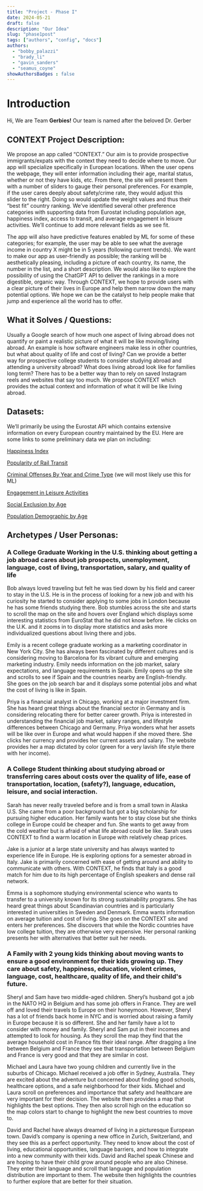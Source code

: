 ```yaml
---
title: "Project - Phase I"
date: 2024-05-21
draft: false
description: "Our Idea"
slug: "phase1post"
tags: ["authors", "config", "docs"]
authors:
  - "bobby_palazzi"
  - "brady_li"
  - "gavin_sanders"
  - "seamus_coyne"
showAuthorsBadges : false
---
```


# Introduction

Hi, We are Team **Gerbies!** Our team is named after the beloved Dr. Gerber

## CONTEXT Project Description:

We propose an app called “CONTEXT.” Our aim is to provide prospective immigrants/expats with the context they need to decide where to move. Our app will specialize specifically in European locations. When the user opens the webpage, they will enter information including their age, marital status, whether or not they have kids, etc. From there, the site will present them with a number of sliders to gauge their personal preferences. For example, if the user cares deeply about safety/crime rate, they would adjust this slider to the right. Doing so would update the weight values and thus their “best fit” country ranking. We’ve identified several other preference categories with supporting data from Eurostat including population age, happiness index, access to transit, and average engagement in leisure activities. We’ll continue to add more relevant fields as we see fit. 

The app will also have predictive features enabled by ML for some of these categories; for example, the user may be able to see what the average income in country X might be in 5 years (following current trends). We want to make our app as user-friendly as possible; the ranking will be aesthetically pleasing, including a picture of each country, its name, the number in the list, and a short description. We would also like to explore the possibility of using the ChatGPT API to deliver the rankings in a more digestible, organic way. Through CONTEXT, we hope to provide users with a clear picture of their lives in Europe and help them narrow down the many potential options. We hope we can be the catalyst to help people make that jump and experience all the world has to offer. 


## What it Solves / Questions:
Usually a Google search of how much one aspect of living abroad does not quantify or paint a realistic picture of what it will be like moving/living abroad. An example is how software engineers make less in other countries, but what about quality of life and cost of living? Can we provide a better way for prospective college students to consider studying abroad and attending a university abroad? What does living abroad look like for families long term? There has to be a better way than to rely on saved Instagram reels and websites that say too much. We propose CONTEXT which provides the actual context and information of what it will be like living abroad. 

## Datasets:
We’ll primarily be using the Eurostat API which contains extensive information on every European country maintained by the EU. Here are some links to some preliminary data we plan on including:


[Happiness Index](https://ec.europa.eu/eurostat/databrowser/view/ilc_pw08$dv_426/default/table?lang=en&category=qol.qol_lif.qol_life_aff)

[Popularity of Rail Transit](https://ec.europa.eu/eurostat/databrowser/view/ttr00015/default/table?lang=en&category=t_rail)

[Criminal Offenses By Year and Crime Type](https://ec.europa.eu/eurostat/databrowser/view/crim_off_cat$dv_348/default/table?lang=en&category=qol.qol_saf.qol_safe_sec) (we will most likely use this for ML)

[Engagement in Leisure Activities](https://ec.europa.eu/eurostat/databrowser/view/ilc_scp01/default/table?lang=en&category=qol.qol_lei.qol_lei_le.qol_lei_qnt)

[Social Exclusion by Age](https://ec.europa.eu/eurostat/databrowser/view/ilc_peps01n__custom_11481642/default/table?lang=en)

[Population Demographic by Age](https://ec.europa.eu/eurostat/databrowser/view/demo_pjangroup/default/table?lang=en&category=eq.eq_demo.eq_pop1)

 
 
## Archetypes / User Personas:
### A College Graduate Working in the U.S. thinking about getting a job abroad cares about job prospects, unemployment, language, cost of living, transportation, salary, and quality of life
	
Bob always loved traveling but felt he was tied down by his field and career to stay in the U.S. He is in the process of looking for a new job and with his curiosity he started to consider applying to some jobs in London because he has some friends studying there. Bob stumbles across the site and starts to scroll the map on the site and hovers over England which displays some interesting statistics from EuroStat that he did not know before. He clicks on the U.K. and it zooms in to display more statistics and asks more individualized questions about living there and jobs. 

Emily is a recent college graduate working as a marketing coordinator in New York City. She has always been fascinated by different cultures and is considering moving to Barcelona for its vibrant culture and emerging marketing industry. Emily needs information on the job market, salary expectations, and language requirements in Spain. Emily opens up the site and scrolls to see if Spain and the countries nearby are English-friendly. She goes on the job search bar and it displays some potential jobs and what the cost of living is like in Spain.

Priya is a financial analyst in Chicago, working at a major investment firm. She has heard great things about the financial sector in Germany and is considering relocating there for better career growth. Priya is interested in understanding the financial job market, salary ranges, and lifestyle differences between Chicago and Germany. Priya wonders what her assets will be like over in Europe and what would happen if she moved there. She clicks her currency and provides her current assets and salary. The website provides her a map dictated by color (green for a very lavish life style there with her income). 


### A College Student thinking about studying abroad or transferring cares about costs over the quality of life, ease of transportation, location, (safety?), language, education, leisure, and social interaction.

Sarah has never really traveled before and is from a small town in Alaska U.S. She came from a poor background but got a big scholarship for pursuing higher education. Her family wants her to stay close but she thinks college in Europe could be cheaper and fun. She wants to get away from the cold weather but is afraid of what life abroad could be like. Sarah uses CONTEXT to find a warm location in Europe with relatively cheap prices. 

Jake is a junior at a large state university and has always wanted to experience life in Europe. He is exploring options for a semester abroad in Italy. Jake is primarily concerned with ease of getting around and ability to communicate with others. With CONTEXT, he finds that Italy is a good match for him due to its high percentage of English speakers and dense rail network.

Emma is a sophomore studying environmental science who wants to transfer to a university known for its strong sustainability programs. She has heard great things about Scandinavian countries and is particularly interested in universities in Sweden and Denmark. Emma wants information on average tuition and cost of living. She goes on the CONTEXT site and enters her preferences. She discovers that while the Nordic countries have low college tuition, they are otherwise very expensive. Her personal ranking presents her with alternatives that better suit her needs.


### A Family with 2 young kids thinking about moving  wants to ensure a good environment for their kids growing up. They care about safety, happiness, education, violent crimes, language, cost, healthcare, quality of life, and their child's future.

Sheryl and Sam have two middle-aged children. Sheryl’s husband got a job in the NATO HQ in Belgium and has some job offers in France. They are well off and loved their travels to Europe on their honeymoon. However, Sheryl has a lot of friends back home in NYC and is worried about raising a family in Europe because it is so different. She and her family have a lot to consider with money and family. Sheryl and Sam put in their incomes and attempted to look for housing. As they scroll the map they find that the average household cost in  France fits their ideal range. After dragging a line between Belgium and France they see that transportation between Belgium and France is very good and that they are similar in cost.

Michael and Laura have two young children and currently live in the suburbs of Chicago. Michael received a job offer in Sydney, Australia. They are excited about the adventure but concerned about finding good schools, healthcare options, and a safe neighborhood for their kids. Michael and Laura scroll on preferences and importance that safety and healthcare are very important for their decision. The website then provides a map that highlights the best options. They then also scroll high on the education so the map colors start to change to highlight the new best countries to move to.

David and Rachel have always dreamed of living in a picturesque European town. David’s company is opening a new office in Zurich, Switzerland, and they see this as a perfect opportunity. They need to know about the cost of living, educational opportunities, language barriers, and how to integrate into a new community with their kids. David and Rachel speak Chinese and are hoping to have their child grow around people who are also Chinese. They enter their language and scroll that language and population distribution are important to them. The website then highlights the countries to further explore that are better for their situation. 






